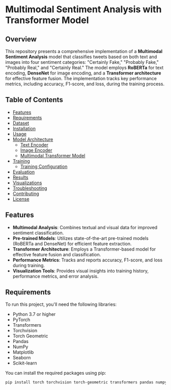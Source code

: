 # Multimodal Sentiment Analysis with Transformer Model

## Overview

This repository presents a comprehensive implementation of a **Multimodal Sentiment Analysis** model that classifies tweets based on both text and images into four sentiment categories: "Certainly Fake," "Probably Fake," "Probably Real," and "Certainly Real." The model employs **RoBERTa** for text encoding, **DenseNet** for image encoding, and a **Transformer architecture** for effective feature fusion. The implementation tracks key performance metrics, including accuracy, F1-score, and loss, during the training process.

## Table of Contents

- [Features](#features)
- [Requirements](#requirements)
- [Dataset](#dataset)
- [Installation](#installation)
- [Usage](#usage)
- [Model Architecture](#model-architecture)
  - [Text Encoder](#text-encoder-roberta)
  - [Image Encoder](#image-encoder-densenet-121)
  - [Multimodal Transformer Model](#multimodal-transformer-model)
- [Training](#training)
  - [Training Configuration](#training-configuration)
- [Evaluation](#evaluation)
- [Results](#results)
- [Visualizations](#visualizations)
- [Troubleshooting](#troubleshooting)
- [Contributing](#contributing)
- [License](#license)

## Features

- **Multimodal Analysis**: Combines textual and visual data for improved sentiment classification.
- **Pre-trained Models**: Utilizes state-of-the-art pre-trained models (RoBERTa and DenseNet) for efficient feature extraction.
- **Transformer Architecture**: Employs a Transformer-based model for effective feature fusion and classification.
- **Performance Metrics**: Tracks and reports accuracy, F1-score, and loss during training.
- **Visualization Tools**: Provides visual insights into training history, performance metrics, and error analysis.

## Requirements

To run this project, you'll need the following libraries:

- Python 3.7 or higher
- PyTorch
- Transformers
- Torchvision
- Torch Geometric
- Pandas
- NumPy
- Matplotlib
- Seaborn
- Scikit-learn

You can install the required packages using pip:

```bash
pip install torch torchvision torch-geometric transformers pandas numpy matplotlib seaborn scikit-learn
